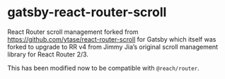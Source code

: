 gatsby-react-router-scroll
==========================

React Router scroll management forked from https://github.com/ytase/react-router-scroll for Gatsby which itself was forked to upgrade to RR v4 from Jimmy Jia’s original scroll management library for React Router 2/3.

This has been modified now to be compatible with `@reach/router`.
